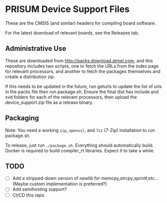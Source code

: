 # PRISUM Device Support Files
These are the CMSIS (and similar) headers for compiling board software. 

For the latest download of relevant boards, see the Releases tab.

## Administrative Use
These are downloaded from http://packs.download.atmel.com, and this repository
includes two scripts, one to fetch the URLs from the index page for relevant processors,
and another to fetch the packages themselves and create a distribution zip.

If this needs to be updated in the future, run geturls to update the list of urls in the packs file
then run package.sh. Ensure the final dist has include and svd folders for each of the relevant processors, 
then upload the device_support.zip file as a release binary.

## Packaging
Note: You need a working `zip`, `openssl`, and `7zz` (7-Zip) installation to run package.sh.

To release, just run `./package.sh`. Everything should automatically build. Docker is required to build compiler_rt libraries. Expect it to take a while.

## TODO
- [ ] Add a stripped-down version of newlib for memcpy,strcpy,sprintf,etc... (Maybe custom implementation is preferred?)
- [ ] Add semihosting support?
- [ ] CI/CD this repo